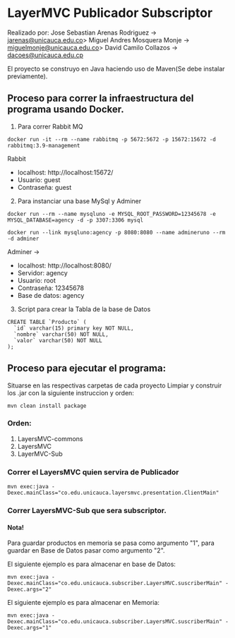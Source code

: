 # LayerMVC Publicador Subscriptor
Realizado por:
    Jose Sebastian Arenas Rodriguez -> jarenas@unicauca.edu.co> 
    Miguel Andres Mosquera Monje -> miguelmonje@unicauca.edu.co>
    David Camilo Collazos -> dacoes@unicauca.edu.cp

El proyecto se construyo en Java haciendo uso de Maven(Se debe instalar previamente).

## Proceso para correr la infraestructura del programa usando Docker.

1. Para correr Rabbit MQ
```
docker run -it --rm --name rabbitmq -p 5672:5672 -p 15672:15672 -d rabbitmq:3.9-management
```
Rabbit
  * localhost: http://localhost:15672/
  * Usuario: guest 
  * Contraseña: guest
  
2. Para instanciar una base MySql y Adminer
```
docker run --rm --name mysqluno -e MYSQL_ROOT_PASSWORD=12345678 -e MYSQL_DATABASE=agency -d -p 3307:3306 mysql
```
```
docker run --link mysqluno:agency -p 8080:8080 --name admineruno --rm -d adminer
```
Adminer -> 
  * localhost: http://localhost:8080/
  * Servidor: agency
  * Usuario: root
  * Contraseña: 12345678
  * Base de datos: agency

3. Script para crear la Tabla de la base de Datos
```
CREATE TABLE `Producto` (
  `id` varchar(15) primary key NOT NULL,
  `nombre` varchar(50) NOT NULL,
  `valor` varchar(50) NOT NULL
);
```

## Proceso para ejecutar el programa:
Situarse en las respectivas carpetas de cada proyecto Limpiar y construir los .jar con la siguiente instruccion y orden:

```
mvn clean install package 

```
### Orden:
1. LayersMVC-commons
2. LayersMVC
3. LayerMVC-Sub


### Correr el LayersMVC quien servira de Publicador
```
mvn exec:java -Dexec.mainClass="co.edu.unicauca.layersmvc.presentation.ClientMain"
```

### Correr LayersMVC-Sub que sera subscriptor.
#### Nota!
Para guardar productos en memoria se pasa como argumento "1", para guardar en Base de Datos pasar como argumento "2".

El siguiente ejemplo es para almacenar en base de Datos:
```
mvn exec:java -Dexec.mainClass="co.edu.unicauca.subscriber.LayersMVC.suscriberMain" -Dexec.args="2"
```

El siguiente ejemplo es para almacenar en Memoria:
```
mvn exec:java -Dexec.mainClass="co.edu.unicauca.subscriber.LayersMVC.suscriberMain" -Dexec.args="1"
```


